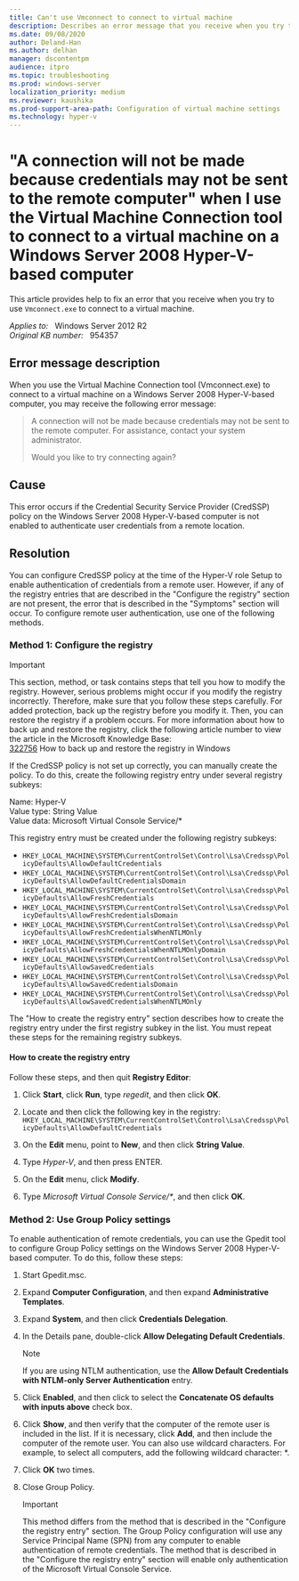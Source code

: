 ```yaml
---
title: Can't use Vmconnect to connect to virtual machine
description: Describes an error message that you receive when you try to use Vmconnect.exe to connect to a virtual machine in Windows Server. To resolve this error, you must verify that the required registry keys are configured to enable remote authentication.
ms.date: 09/08/2020
author: Deland-Han
ms.author: delhan
manager: dscontentpm
audience: itpro
ms.topic: troubleshooting
ms.prod: windows-server
localization_priority: medium
ms.reviewer: kaushika
ms.prod-support-area-path: Configuration of virtual machine settings
ms.technology: hyper-v
---
```

# "A connection will not be made because credentials may not be sent to the remote computer" when I use the Virtual Machine Connection tool to connect to a virtual machine on a Windows Server 2008 Hyper-V-based computer

This article provides help to fix an error that you receive when you try to use `Vmconnect.exe` to connect to a virtual machine.

_Applies to:_ &nbsp; Windows Server 2012 R2  
_Original KB number:_ &nbsp; 954357

## Error message description

When you use the Virtual Machine Connection tool (Vmconnect.exe) to connect to a virtual machine on a Windows Server 2008 Hyper-V-based computer, you may receive the following error message:  
> A connection will not be made because credentials may not be sent to the remote computer. For assistance, contact your system administrator.
>
> Would you like to try connecting again?

## Cause

This error occurs if the Credential Security Service Provider (CredSSP) policy on the Windows Server 2008 Hyper-V-based computer is not enabled to authenticate user credentials from a remote location.

## Resolution

You can configure CredSSP policy at the time of the Hyper-V role Setup to enable authentication of credentials from a remote user. However, if any of the registry entries that are described in the "Configure the registry" section are not present, the error that is described in the "Symptoms" section will occur. To configure remote user authentication, use one of the following methods.

### Method 1: Configure the registry

> [!IMPORTANT]
> This section, method, or task contains steps that tell you how to modify the registry. However, serious problems might occur if you modify the registry incorrectly. Therefore, make sure that you follow these steps carefully. For added protection, back up the registry before you modify it. Then, you can restore the registry if a problem occurs. For more information about how to back up and restore the registry, click the following article number to view the article in the Microsoft Knowledge Base:  
[322756](https://support.microsoft.com/help/322756) How to back up and restore the registry in Windows  

If the CredSSP policy is not set up correctly, you can manually create the policy. To do this, create the following registry entry under several registry subkeys:

Name: Hyper-V  
Value type: String Value  
Value data: Microsoft Virtual Console Service/*  

This registry entry must be created under the following registry subkeys:  

- `HKEY_LOCAL_MACHINE\SYSTEM\CurrentControlSet\Control\Lsa\Credssp\PolicyDefaults\AllowDefaultCredentials`  
- `HKEY_LOCAL_MACHINE\SYSTEM\CurrentControlSet\Control\Lsa\Credssp\PolicyDefaults\AllowDefaultCredentialsDomain`  
- `HKEY_LOCAL_MACHINE\SYSTEM\CurrentControlSet\Control\Lsa\Credssp\PolicyDefaults\AllowFreshCredentials`  
- `HKEY_LOCAL_MACHINE\SYSTEM\CurrentControlSet\Control\Lsa\Credssp\PolicyDefaults\AllowFreshCredentialsDomain`  
- `HKEY_LOCAL_MACHINE\SYSTEM\CurrentControlSet\Control\Lsa\Credssp\PolicyDefaults\AllowFreshCredentialsWhenNTLMOnly`  
- `HKEY_LOCAL_MACHINE\SYSTEM\CurrentControlSet\Control\Lsa\Credssp\PolicyDefaults\AllowFreshCredentialsWhenNTLMOnlyDomain`  
- `HKEY_LOCAL_MACHINE\SYSTEM\CurrentControlSet\Control\Lsa\Credssp\PolicyDefaults\AllowSavedCredentials`  
- `HKEY_LOCAL_MACHINE\SYSTEM\CurrentControlSet\Control\Lsa\Credssp\PolicyDefaults\AllowSavedCredentialsDomain`  
- `HKEY_LOCAL_MACHINE\SYSTEM\CurrentControlSet\Control\Lsa\Credssp\PolicyDefaults\AllowSavedCredentialsWhenNTLMOnly`  

The "How to create the registry entry" section describes how to create the registry entry under the first registry subkey in the list. You must repeat these steps for the remaining registry subkeys.

#### How to create the registry entry

Follow these steps, and then quit **Registry Editor**:

1. Click **Start**, click **Run**, type *regedit*, and then click **OK**.

2. Locate and then click the following key in the registry:
 `HKEY_LOCAL_MACHINE\SYSTEM\CurrentControlSet\Control\Lsa\Credssp\PolicyDefaults\AllowDefaultCredentials`  

3. On the **Edit** menu, point to **New**, and then click **String Value**.
4. Type *Hyper-V*, and then press ENTER.

5. On the **Edit** menu, click **Modify**.

6. Type *Microsoft Virtual Console Service/\**, and then click **OK**.

### Method 2: Use Group Policy settings

To enable authentication of remote credentials, you can use the Gpedit tool to configure Group Policy settings on the Windows Server 2008 Hyper-V-based computer. To do this, follow these steps:  

1. Start Gpedit.msc.
2. Expand **Computer Configuration**, and then expand **Administrative Templates**.
3. Expand **System**, and then click **Credentials Delegation**.
4. In the Details pane, double-click **Allow Delegating Default Credentials**.

    > [!NOTE]
    > If you are using NTLM authentication, use the **Allow Default Credentials with NTLM-only Server Authentication** entry.  

5. Click **Enabled**, and then click to select the **Concatenate OS defaults with inputs above** check box.
6. Click **Show**, and then verify that the computer of the remote user is included in the list. If it is necessary, click **Add**, and then include the computer of the remote user. You can also use wildcard characters. For example, to select all computers, add the following wildcard character: \*.
7. Click **OK** two times.
8. Close Group Policy.

    > [!IMPORTANT]
    > This method differs from the method that is described in the "Configure the registry entry" section. The Group Policy configuration will use any Service Principal Name (SPN) from any computer to enable authentication of remote credentials. The method that is described in the "Configure the registry entry" section will enable only authentication of the Microsoft Virtual Console Service.
